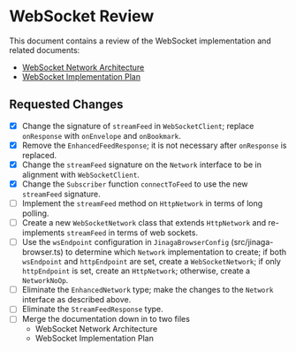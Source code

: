 # WebSocket Review

This document contains a review of the WebSocket implementation and related documents:

- [WebSocket Network Architecture](./websocket-network-architecture.md)
- [WebSocket Implementation Plan](./websocket-implementation-plan.md)

## Requested Changes

- [X] Change the signature of `streamFeed` in `WebSocketClient`; replace `onResponse` with `onEnvelope` and `onBookmark`.
- [X] Remove the `EnhancedFeedResponse`; it is not necessary after `onResponse` is replaced.
- [X] Change the `streamFeed` signature on the `Network` interface to be in alignment with `WebSocketClient`.
- [X] Change the `Subscriber` function `connectToFeed` to use the new `streamFeed` signature.
- [ ] Implement the `streamFeed` method on `HttpNetwork` in terms of long polling.
- [ ] Create a new `WebSocketNetwork` class that extends `HttpNetwork` and re-implements `streamFeed` in terms of web sockets.
- [ ] Use the `wsEndpoint` configuration in `JinagaBrowserConfig` (src/jinaga-browser.ts) to determine which `Network` implementation to create; if both `wsEndpoint` and `httpEndpoint` are set, create a `WebSocketNetwork`; if only `httpEndpoint` is set, create an `HttpNetwork`; otherwise, create a `NetworkNoOp`.
- [ ] Eliminate the `EnhancedNetwork` type; make the changes to the `Network` interface as described above.
- [ ] Eliminate the `StreamFeedResponse` type.
- [ ] Merge the documentation down in to two files
  - WebSocket Network Architecture
  - WebSocket Implementation Plan